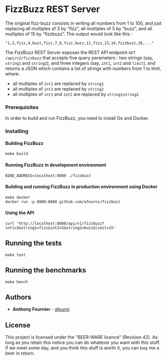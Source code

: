 # FizzBuzz REST Server

The original fizz-buzz consists in writing all numbers from 1 to 100, and just replacing all multiples of 3 by “fizz”, all multiples of 5 by “buzz”, and all multiples of 15 by “fizzbuzz”. The output would look like this :

```
"1,2,fizz,4,buzz,fizz,7,8,fizz,buzz,11,fizz,13,14,fizzbuzz,16,..."
```

The FizzBuzz REST Server exposes the REST API endpoint `GET /api/v1/fizzbuzz` that accepts five query parameters : two strings (say, `string1` and `string2`), and three integers (say, `int1`, `int2` and `limit`), and returns a JSON which contains a list of strings with numbers from 1 to limit, where:
- all multiples of `int1` are replaced by `string1`
- all multiples of `int2` are replaced by `string2`
- all multiples of `int1` and `int2` are replaced by `string1string2`

### Prerequisites

In order to build and run FizzBuzz, you need to install Go and Docker.

### Installing

#### Building FizzBuzz
```
make build
```

#### Running FizzBuzz in development environment
```
BIND_ADDRESS=localhost:8080 ./fizzbuzz
```

#### Building and running FizzBuzz in production environment using Docker
```
make docker
docker run -p 8080:8080 github.com/afourni/fizzbuzz
```

#### Using the API
```
curl 'http://localhost:8080/api/v1/fizzbuzz?int1=3&string1=fizz&int2=5&string2=buzz&limit=15'
```

## Running the tests

```
make test
```

## Running the benchmarks

```
make bench
```

## Authors

* **Anthony Fournier** - [afourni](https://github.com/afourni )

## License

This project is licensed under the "BEER-WARE licence" (Revision 42).
As long as you retain this notice you can do whatever you want with this stuff.
If we meet some day, and you think this stuff is worth it, you can buy me a beer in return.
